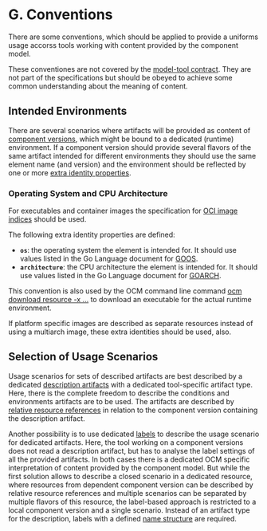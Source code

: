 # G. Conventions

There are some conventions, which should be applied to provide a uniforms
usage accorss tools working with content provided by the component model.

These conventiones are not covered by the [model-tool contract](../../specification/contract/README.md). They are not part of the specifications
but should be obeyed to achieve some common understanding about the meaning of content.

## Intended Environments

There are several scenarios where artifacts will be provided as content of [component versions](../../specification/elements/README.md#component-versions), which might be bound to a dedicated (runtime) environment. If a component version should provide several flavors of the same artifact intended for different environments they should use the same element name (and version) and the environment should be reflected by one or more [extra identity properties](../../specification/elements/README.md#identities).

### Operating System and CPU Architecture

For executables and container images the specification for [OCI image indices](https://github.com/opencontainers/image-spec/blob/main/image-index.md#image-index-property-descriptions) should be used.

The following extra identity properties are defined:

- **`os`**: the operating system the element is intended for. It should use values listed in the Go Language document for [GOOS](https://go.dev/doc/install/source#environment).
- **`architecture`**: the CPU architecture the element is intended for. It should use values listed in the Go Language document for [GOARCH](https://go.dev/doc/install/source#environment). 

This convention is also used by the OCM command line command [ocm download resource -x ...](https://github.com/open-component-model/ocm/blob/main/docs/reference/ocm_download_resources.md) to download an executable for the actual runtime environment.

If platform specific images are described as separate resources instead of using a multiarch image, these extra identities should be used, also. 

## Selection of Usage Scenarios

Usage scenarios for sets of described artifacts are best described by a dedicated [description artifacts](../../specification/contract/README.md#how-does-it-look-like-in-the-open-component-model) with a dedicated tool-specific artifact type. Here, there is the complete freedom to describe the conditions and environments artifacts are to be used. The artifacts are described by [relative resource references](../../specification/elements/README.md#artifact-references) in relation to the component version containing the description artifact.

Another possibility is to use dedicated [labels](../../specification/elements/README.md#labels) to describe the usage scenario for dedicated artifacts. Here, the tool working on a component versions does not read a description artifact, but has to analyse the label settings of all the provided artifacts. In both cases there is a dedicated OCM specific interpretation of content provided by the component model. But while the first solution allows to describe a closed scenario in a dedicated resource, where resources from dependent component version can be described by relative resource references and multiple scenarios can be separated by multiple flavors of this resource, the label-based approach is restricted to a local component version and a single scenario. Instead of an artifact type for the description, labels with a defined [name structure](../../specification/formats/types.md#label-names) are required.
